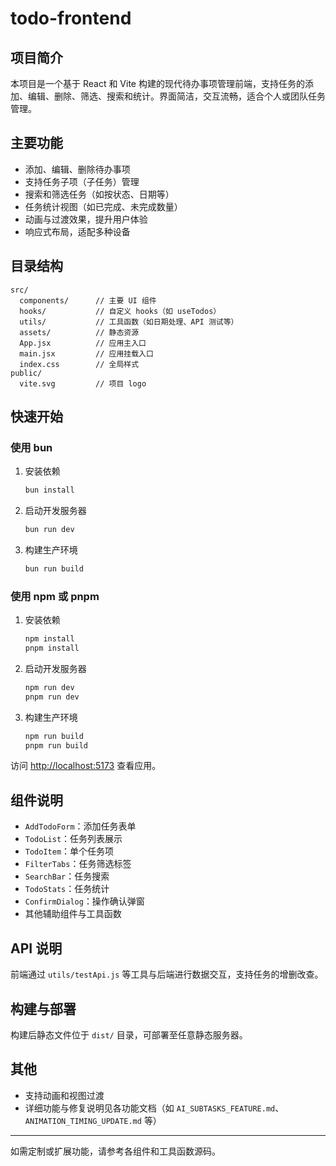 # todo-frontend

## 项目简介
本项目是一个基于 React 和 Vite 构建的现代待办事项管理前端，支持任务的添加、编辑、删除、筛选、搜索和统计。界面简洁，交互流畅，适合个人或团队任务管理。

## 主要功能
- 添加、编辑、删除待办事项
- 支持任务子项（子任务）管理
- 搜索和筛选任务（如按状态、日期等）
- 任务统计视图（如已完成、未完成数量）
- 动画与过渡效果，提升用户体验
- 响应式布局，适配多种设备

## 目录结构
```
src/
  components/      // 主要 UI 组件
  hooks/           // 自定义 hooks（如 useTodos）
  utils/           // 工具函数（如日期处理、API 测试等）
  assets/          // 静态资源
  App.jsx          // 应用主入口
  main.jsx         // 应用挂载入口
  index.css        // 全局样式
public/
  vite.svg         // 项目 logo
```

## 快速开始

### 使用 bun
1. 安装依赖
   ```bash
   bun install
   ```
2. 启动开发服务器
   ```bash
   bun run dev
   ```
3. 构建生产环境
   ```bash
   bun run build
   ```

### 使用 npm 或 pnpm
1. 安装依赖
   ```bash
   npm install
   pnpm install
   ```
2. 启动开发服务器
   ```bash
   npm run dev
   pnpm run dev
   ```
3. 构建生产环境
   ```bash
   npm run build
   pnpm run build
   ```

访问 [http://localhost:5173](http://localhost:5173) 查看应用。

## 组件说明
- `AddTodoForm`：添加任务表单
- `TodoList`：任务列表展示
- `TodoItem`：单个任务项
- `FilterTabs`：任务筛选标签
- `SearchBar`：任务搜索
- `TodoStats`：任务统计
- `ConfirmDialog`：操作确认弹窗
- 其他辅助组件与工具函数

## API 说明
前端通过 `utils/testApi.js` 等工具与后端进行数据交互，支持任务的增删改查。

## 构建与部署
构建后静态文件位于 `dist/` 目录，可部署至任意静态服务器。

## 其他
- 支持动画和视图过渡
- 详细功能与修复说明见各功能文档（如 `AI_SUBTASKS_FEATURE.md`、`ANIMATION_TIMING_UPDATE.md` 等）

---

如需定制或扩展功能，请参考各组件和工具函数源码。
